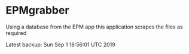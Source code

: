 # EPMgrabber
Using a database from the EPM app this application scrapes the files as required


Latest backup: Sun Sep 1 18:56:01 UTC 2019
